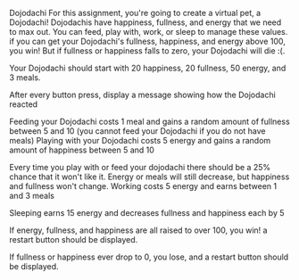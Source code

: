 Dojodachi
For this assignment, you're going to create a virtual pet, a Dojodachi! Dojodachis have happiness, fullness, and energy that we need to max out. You can feed, play with, work, or sleep to manage these values. if you can get your Dojodachi's fullness, happiness, and energy above 100, you win! But if fullness or happiness falls to zero, your Dojodachi will die :(.

Your Dojodachi should start with 20 happiness, 20 fullness, 50 energy, and 3 meals.
 
After every button press, display a message showing how the Dojodachi reacted
 
Feeding your Dojodachi costs 1 meal and gains a random amount of fullness between 5 and 10 (you cannot feed your Dojodachi if you do not have meals)
Playing with your Dojodachi costs 5 energy and gains a random amount of happiness between 5 and 10
 
Every time you play with or feed your dojodachi there should be a 25% chance that it won't like it. Energy or meals will still decrease, but happiness and fullness won't change.
Working costs 5 energy and earns between 1 and 3 meals
 
Sleeping earns 15 energy and decreases fullness and happiness each by 5
 
If energy, fullness, and happiness are all raised to over 100, you win! a restart button should be displayed.
 
If fullness or happiness ever drop to 0, you lose, and a restart button should be displayed.
